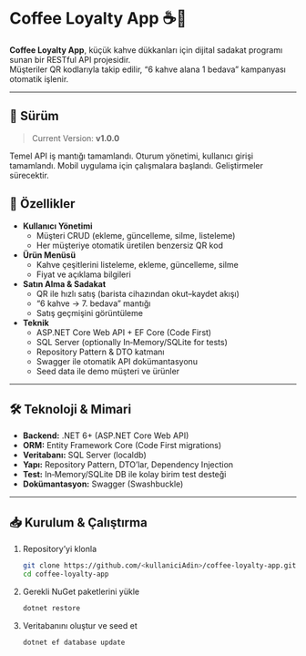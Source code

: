 # Coffee Loyalty App ☕🎉

**Coffee Loyalty App**, küçük kahve dükkanları için dijital sadakat programı sunan bir RESTful API projesidir.  
Müşteriler QR kodlarıyla takip edilir, “6 kahve alana 1 bedava” kampanyası otomatik işlenir.

---

## 🔢 Sürüm

> Current Version: **v1.0.0**

Temel API iş mantığı tamamlandı. Oturum yönetimi, kullanıcı girişi tamamlandı. Mobil uygulama için çalışmalara başlandı. Geliştirmeler sürecektir.


## 🚀 Özellikler

- **Kullanıcı Yönetimi**  
  - Müşteri CRUD (ekleme, güncelleme, silme, listeleme)  
  - Her müşteriye otomatik üretilen benzersiz QR kod  
- **Ürün Menüsü**  
  - Kahve çeşitlerini listeleme, ekleme, güncelleme, silme  
  - Fiyat ve açıklama bilgileri  
- **Satın Alma & Sadakat**  
  - QR ile hızlı satış (barista cihazından okut–kaydet akışı)  
  - “6 kahve → 7. bedava” mantığı  
  - Satış geçmişini görüntüleme  
- **Teknik**  
  - ASP.NET Core Web API + EF Core (Code First)  
  - SQL Server (optionally In‑Memory/SQLite for tests)  
  - Repository Pattern & DTO katmanı  
  - Swagger ile otomatik API dokümantasyonu  
  - Seed data ile demo müşteri ve ürünler  

---

## 🛠️ Teknoloji & Mimari

- **Backend:** .NET 6+ (ASP.NET Core Web API)  
- **ORM:** Entity Framework Core (Code First migrations)  
- **Veritabanı:** SQL Server (localdb)  
- **Yapı:** Repository Pattern, DTO’lar, Dependency Injection  
- **Test:** In‑Memory/SQLite DB ile kolay birim test desteği  
- **Dokümantasyon:** Swagger (Swashbuckle)  

---

## 📥 Kurulum & Çalıştırma

1. Repository’yi klonla  
   ```bash
   git clone https://github.com/<kullaniciAdin>/coffee-loyalty-app.git
   cd coffee-loyalty-app
2. Gerekli NuGet paketlerini yükle
   ```bash
   dotnet restore
3. Veritabanını oluştur ve seed et
   ```bash
   dotnet ef database update

